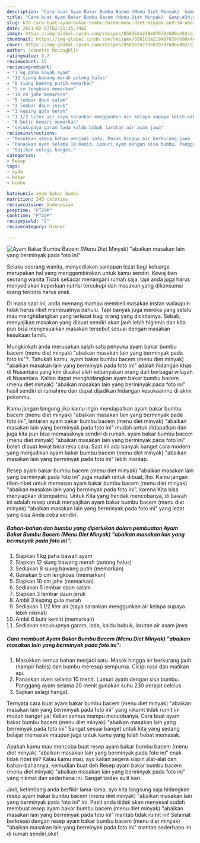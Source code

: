```yaml
---
description: "Cara buat Ayam Bakar Bumbu Bacem (Menu Diet Minyak)  &amp;#34;abaikan masakan lain yang berminyak pada foto ini&amp;#34; yang enak dan Mudah Dibuat"
title: "Cara buat Ayam Bakar Bumbu Bacem (Menu Diet Minyak)  &amp;#34;abaikan masakan lain yang berminyak pada foto ini&amp;#34; yang enak dan Mudah Dibuat"
slug: 670-cara-buat-ayam-bakar-bumbu-bacem-menu-diet-minyak-and-34-abaikan-masakan-lain-yang-berminyak-pada-foto-ini-and-34-yang-enak-dan-mudah-dibuat
date: 2021-02-07T02:51:35.746Z
image: https://img-global.cpcdn.com/recipes/858162a219e07039/680x482cq70/ayam-bakar-bumbu-bacem-menu-diet-minyak-abaikan-masakan-lain-yang-berminyak-pada-foto-ini-foto-resep-utama.jpg
thumbnail: https://img-global.cpcdn.com/recipes/858162a219e07039/680x482cq70/ayam-bakar-bumbu-bacem-menu-diet-minyak-abaikan-masakan-lain-yang-berminyak-pada-foto-ini-foto-resep-utama.jpg
cover: https://img-global.cpcdn.com/recipes/858162a219e07039/680x482cq70/ayam-bakar-bumbu-bacem-menu-diet-minyak-abaikan-masakan-lain-yang-berminyak-pada-foto-ini-foto-resep-utama.jpg
author: Jeanette McLaughlin
ratingvalue: 3.7
reviewcount: 15
recipeingredient:
- "1 kg paha bawah ayam"
- "12 siung bawang merah potong halus"
- "8 siung bawang putih memarkan"
- "5 cm lengkoas memarkan"
- "10 cm jahe memarkan"
- "5 lembar daun salam"
- "3 lembar daun jeruk"
- "3 keping gula merah"
- "1 1/2 liter air saya sarankan menggunkan air kelapa supaya lebih nikmat"
- "6 butir kemiri memarkan"
- "secukupnya garam lada kaldu bubuk larutan air asam jawa"
recipeinstructions:
- "Masukkan semua bahan menjadi satu. Masak hingga air berkurang jauh (hampir habis) dan bumbu meresap sempurna. Cicipi rasa dan matikan api."
- "Panaskan oven selama 10 menit. Lumuri ayam dengan sisa bumbu. Panggang ayam selama 20 menit gunakan suhu 230 derajat celcius."
- "Sajikan selagi hangat."
categories:
- Resep
tags:
- ayam
- bakar
- bumbu

katakunci: ayam bakar bumbu 
nutrition: 243 calories
recipecuisine: Indonesian
preptime: "PT29M"
cooktime: "PT32M"
recipeyield: "2"
recipecategory: Dinner

---
```



![Ayam Bakar Bumbu Bacem (Menu Diet Minyak)  &#34;abaikan masakan lain yang berminyak pada foto ini&#34;](https://img-global.cpcdn.com/recipes/858162a219e07039/680x482cq70/ayam-bakar-bumbu-bacem-menu-diet-minyak-abaikan-masakan-lain-yang-berminyak-pada-foto-ini-foto-resep-utama.jpg)

Selaku seorang wanita, menyediakan santapan lezat bagi keluarga merupakan hal yang menggembirakan untuk kamu sendiri. Kewajiban seorang  wanita Tidak sekadar menangani rumah saja, tapi anda juga harus menyediakan keperluan nutrisi tercukupi dan masakan yang dikonsumsi orang tercinta harus enak.

Di masa  saat ini, anda memang mampu membeli masakan instan walaupun tidak harus ribet membuatnya dahulu. Tapi banyak juga mereka yang selalu mau menghidangkan yang terlezat bagi orang yang dicintainya. Sebab, menyajikan masakan yang dibuat sendiri akan jauh lebih higienis dan kita pun bisa menyesuaikan masakan tersebut sesuai dengan masakan kesukaan famili. 



Mungkinkah anda merupakan salah satu penyuka ayam bakar bumbu bacem (menu diet minyak)  &#34;abaikan masakan lain yang berminyak pada foto ini&#34;?. Tahukah kamu, ayam bakar bumbu bacem (menu diet minyak)  &#34;abaikan masakan lain yang berminyak pada foto ini&#34; adalah hidangan khas di Nusantara yang kini disukai oleh kebanyakan orang dari berbagai wilayah di Nusantara. Kalian dapat menghidangkan ayam bakar bumbu bacem (menu diet minyak)  &#34;abaikan masakan lain yang berminyak pada foto ini&#34; hasil sendiri di rumahmu dan dapat dijadikan hidangan kesukaanmu di akhir pekanmu.

Kamu jangan bingung jika kamu ingin mendapatkan ayam bakar bumbu bacem (menu diet minyak)  &#34;abaikan masakan lain yang berminyak pada foto ini&#34;, lantaran ayam bakar bumbu bacem (menu diet minyak)  &#34;abaikan masakan lain yang berminyak pada foto ini&#34; mudah untuk didapatkan dan juga kita pun bisa memasaknya sendiri di rumah. ayam bakar bumbu bacem (menu diet minyak)  &#34;abaikan masakan lain yang berminyak pada foto ini&#34; boleh dibuat lewat beraneka cara. Saat ini ada banyak banget cara modern yang menjadikan ayam bakar bumbu bacem (menu diet minyak)  &#34;abaikan masakan lain yang berminyak pada foto ini&#34; lebih mantap.

Resep ayam bakar bumbu bacem (menu diet minyak)  &#34;abaikan masakan lain yang berminyak pada foto ini&#34; juga mudah untuk dibuat, lho. Kamu jangan ribet-ribet untuk memesan ayam bakar bumbu bacem (menu diet minyak)  &#34;abaikan masakan lain yang berminyak pada foto ini&#34;, karena Kita bisa menyiapkan ditempatmu. Untuk Kita yang hendak mencobanya, di bawah ini adalah resep untuk menyajikan ayam bakar bumbu bacem (menu diet minyak)  &#34;abaikan masakan lain yang berminyak pada foto ini&#34; yang lezat yang bisa Anda coba sendiri.

<!--inarticleads1-->

##### Bahan-bahan dan bumbu yang diperlukan dalam pembuatan Ayam Bakar Bumbu Bacem (Menu Diet Minyak)  &#34;abaikan masakan lain yang berminyak pada foto ini&#34;:

1. Siapkan 1 kg paha bawah ayam
1. Siapkan 12 siung bawang merah (potong halus)
1. Sediakan 8 siung bawang putih (memarkan)
1. Gunakan 5 cm lengkoas (memarkan)
1. Siapkan 10 cm jahe (memarkan)
1. Sediakan 5 lembar daun salam
1. Siapkan 3 lembar daun jeruk
1. Ambil 3 keping gula merah
1. Sediakan 1 1/2 liter air (saya sarankan menggunkan air kelapa supaya lebih nikmat)
1. Ambil 6 butir kemiri (memarkan)
1. Sediakan secukupnya garam, lada, kaldu bubuk, larutan air asam jawa




<!--inarticleads2-->

##### Cara membuat Ayam Bakar Bumbu Bacem (Menu Diet Minyak)  &#34;abaikan masakan lain yang berminyak pada foto ini&#34;:

1. Masukkan semua bahan menjadi satu. Masak hingga air berkurang jauh (hampir habis) dan bumbu meresap sempurna. Cicipi rasa dan matikan api.
1. Panaskan oven selama 10 menit. Lumuri ayam dengan sisa bumbu. Panggang ayam selama 20 menit gunakan suhu 230 derajat celcius.
1. Sajikan selagi hangat.




Ternyata cara buat ayam bakar bumbu bacem (menu diet minyak)  &#34;abaikan masakan lain yang berminyak pada foto ini&#34; yang nikamt tidak rumit ini mudah banget ya! Kalian semua mampu mencobanya. Cara buat ayam bakar bumbu bacem (menu diet minyak)  &#34;abaikan masakan lain yang berminyak pada foto ini&#34; Sangat sesuai banget untuk kita yang sedang belajar memasak maupun juga untuk kamu yang telah hebat memasak.

Apakah kamu mau mencoba buat resep ayam bakar bumbu bacem (menu diet minyak)  &#34;abaikan masakan lain yang berminyak pada foto ini&#34; enak tidak ribet ini? Kalau kamu mau, ayo kalian segera siapin alat-alat dan bahan-bahannya, kemudian buat deh Resep ayam bakar bumbu bacem (menu diet minyak)  &#34;abaikan masakan lain yang berminyak pada foto ini&#34; yang nikmat dan sederhana ini. Sangat taidak sulit kan. 

Jadi, ketimbang anda berfikir lama-lama, ayo kita langsung saja hidangkan resep ayam bakar bumbu bacem (menu diet minyak)  &#34;abaikan masakan lain yang berminyak pada foto ini&#34; ini. Pasti anda tiidak akan menyesal sudah membuat resep ayam bakar bumbu bacem (menu diet minyak)  &#34;abaikan masakan lain yang berminyak pada foto ini&#34; mantab tidak rumit ini! Selamat berkreasi dengan resep ayam bakar bumbu bacem (menu diet minyak)  &#34;abaikan masakan lain yang berminyak pada foto ini&#34; mantab sederhana ini di rumah sendiri,oke!.

